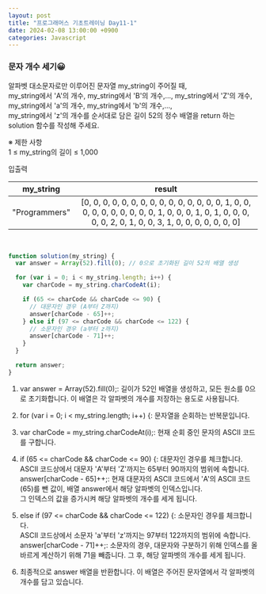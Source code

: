 ```yaml
---
layout: post
title: "프로그래머스 기초트레이닝 Day11-1"
date: 2024-02-08 13:00:00 +0900
categories: Javascript
---
```


### 문자 개수 세기😀

알파벳 대소문자로만 이루어진 문자열 my_string이 주어질 때,<br>
my_string에서 'A'의 개수, my_string에서 'B'의 개수,..., my_string에서 'Z'의 개수, my_string에서 'a'의 개수, my_string에서 'b'의 개수,...,<br> my_string에서 'z'의 개수를 순서대로 담은 길이 52의 정수 배열을 return 하는 solution 함수를 작성해 주세요.<br>

※ 제한 사항<br>
1 ≤ my_string의 길이 ≤ 1,000<br>

입출력 <br>

|   my_string   |                                                                            result                                                                            |
| :-----------: | :----------------------------------------------------------------------------------------------------------------------------------------------------------: |
| "Programmers" | [0, 0, 0, 0, 0, 0, 0, 0, 0, 0, 0, 0, 0, 0, 0, 1, 0, 0, 0, 0, 0, 0, 0, 0, 0, 0, 1, 0, 0, 0, 1, 0, 1, 0, 0, 0, 0, 0, 2, 0, 1, 0, 0, 3, 1, 0, 0, 0, 0, 0, 0, 0] |

<br>

```javascript
function solution(my_string) {
  var answer = Array(52).fill(0); // 0으로 초기화된 길이 52의 배열 생성

  for (var i = 0; i < my_string.length; i++) {
    var charCode = my_string.charCodeAt(i);

    if (65 <= charCode && charCode <= 90) {
      // 대문자인 경우 (A부터 Z까지)
      answer[charCode - 65]++;
    } else if (97 <= charCode && charCode <= 122) {
      // 소문자인 경우 (a부터 z까지)
      answer[charCode - 71]++;
    }
  }

  return answer;
}
```

1. var answer = Array(52).fill(0);: 길이가 52인 배열을 생성하고, 모든 원소를 0으로 초기화합니다. 이 배열은 각 알파벳의 개수를 저장하는 용도로 사용됩니다.<br>

2. for (var i = 0; i < my_string.length; i++) {: 문자열을 순회하는 반복문입니다.<br>

3. var charCode = my_string.charCodeAt(i);: 현재 순회 중인 문자의 ASCII 코드를 구합니다.<br>

4. if (65 <= charCode && charCode <= 90) {: 대문자인 경우를 체크합니다. ASCII 코드상에서 대문자 'A'부터 'Z'까지는 65부터 90까지의 범위에 속합니다.<br>answer[charCode - 65]++;: 현재 대문자의 ASCII 코드에서 'A'의 ASCII 코드(65)를 뺀 값이, 배열 answer에서 해당 알파벳의 인덱스입니다.<br>그 인덱스의 값을 증가시켜 해당 알파벳의 개수를 세게 됩니다.<br>

5. else if (97 <= charCode && charCode <= 122) {: 소문자인 경우를 체크합니다. <br>ASCII 코드상에서 소문자 'a'부터 'z'까지는 97부터 122까지의 범위에 속합니다.<br>answer[charCode - 71]++;: 소문자의 경우, 대문자와 구분하기 위해 인덱스를 올바르게 계산하기 위해 71을 빼줍니다. 그 후, 해당 알파벳의 개수를 세게 됩니다.<br>

6. 최종적으로 answer 배열을 반환합니다. 이 배열은 주어진 문자열에서 각 알파벳의 개수를 담고 있습니다.<br>
